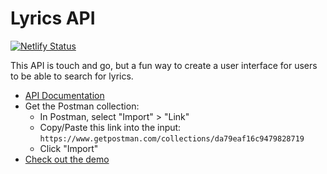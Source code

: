 # Lyrics API
[![Netlify Status](https://api.netlify.com/api/v1/badges/77593a0a-067a-4197-9732-08be3baf1b6e/deploy-status)](https://app.netlify.com/sites/lyrics-api-generator/deploys)

This API is touch and go, but a fun way to create a user interface for users to be able to search for lyrics.

- [API Documentation](https://lyricsovh.docs.apiary.io/#reference/0/lyrics-of-a-song/search)
- Get the Postman collection:
  - In Postman, select "Import" > "Link"
  - Copy/Paste this link into the input: `https://www.getpostman.com/collections/da79eaf16c9479828719`
  - Click "Import"
- [Check out the demo](https://lyrics-api-generator.netlify.app/)
